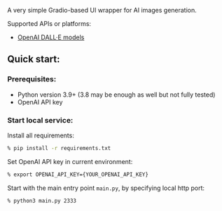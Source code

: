 A very simple Gradio-based UI wrapper for AI images generation.

Supported APIs or platforms:
- [OpenAI DALL·E models](https://platform.openai.com/docs/guides/images/introduction])


## Quick start:

### Prerequisites:

- Python version 3.9+ (3.8 may be enough as well but not fully tested)
- OpenAI API key

### Start local service:

Install all requirements:
```sh
% pip install -r requirements.txt
```

Set OpenAI API key in current environment:
```sh
% export OPENAI_API_KEY={YOUR_OPENAI_API_KEY}
```

Start with the main entry point `main.py`, by specifying local http port:
```sh
% python3 main.py 2333
```